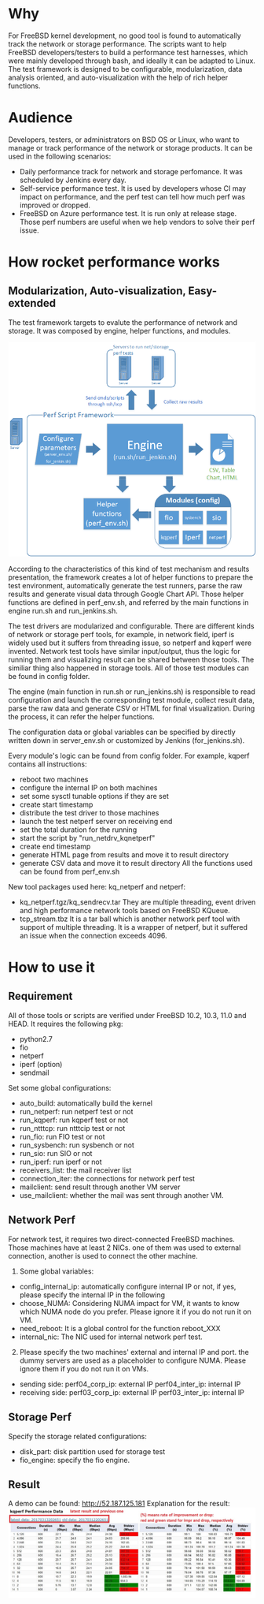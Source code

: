 # Why 
For FreeBSD kernel development, no good tool is found to automatically track the network or storage performance. The scripts want to help FreeBSD developers/testers to build a performance test harnesses, which were mainly developed through bash, and ideally it can be adapted to Linux. The test framework is designed to be configurable, modularization, data analysis oriented, and auto-visualization with the help of rich helper functions.
# Audience
Developers, testers, or administrators on BSD OS or Linux, who want to manage or track performance of the network or storage products. It can be used in the following scenarios:
* Daily performance track for network and storage perfomance. It was scheduled by Jenkins every day.
* Self-service performance test. It is used by developers whose CI may impact on performance, and the perf test can tell how much perf was improved or dropped.
* FreeBSD on Azure performance test. It is run only at release stage. Those perf numbers are useful when we help vendors to solve their perf issue.
# How rocket performance works
## Modularization, Auto-visualization, Easy-extended
The test framework targets to evalute the performance of network and storage. It was composed by engine, helper functions, and modules.

![Overview of framework](doc/framework.png)

According to the characteristics of this kind of test mechanism and results presentation, the framework creates a lot of helper functions to prepare the test environment, automatically generate the test runners, parse the raw results and generate visual data through Google Chart API. Those helper functions are defined in perf_env.sh, and referred by the main functions in engine run.sh and run_jenkins.sh.

The test drivers are modularized and configurable. There are different kinds of network or storage perf tools, for example, in network field, iperf is widely used but it suffers from threading issue, so netperf and kqperf were invented. Network test tools have similar input/output, thus the logic for running them and visualizing result can be shared between those tools. The similiar thing also happened in storage tools. All of those test modules can be found in config folder.

The engine (main function in run.sh or run_jenkins.sh) is responsible to read configuration and launch the corresponding test module, collect result data, parse the raw data and generate CSV or HTML for final visualization. During the process, it can refer the helper functions.

The configuration data or global variables can be specified by directly written down in server_env.sh or customized by Jenkins (for_jenkins.sh).

Every module's logic can be found from config folder. For example, kqperf contains all instructions:
* reboot two machines 
* configure the internal IP on both machines
* set some sysctl tunable options if they are set
* create start timestamp
* distribute the test driver to those machines
* launch the test netperf server on receiving end
* set the total duration for the running
* start the script by "run_netdrv_kqnetperf"
* create end timestamp
* generate HTML page from results and move it to result directory
* generate CSV data and move it to result directory
All the functions used can be found from perf_env.sh

New tool packages used here: kq_netperf and netperf:
* kq_netperf.tgz/kq_sendrecv.tar 
They are multiple threading, event driven and high performance network tools based on FreeBSD KQueue.
* tcp_stream.tbz
It is a tar ball which is another network perf tool with support of multiple threading. It is a wrapper of netperf, but it suffered an issue when the connection exceeds 4096.
# How to use it
## Requirement
All of those tools or scripts are verified under FreeBSD 10.2, 10.3, 11.0 and HEAD. It requires the following pkg:
* python2.7
* fio
* netperf
* iperf (option)
* sendmail

Set some global configurations:
* auto_build:       automatically build the kernel
* run_netperf:      run netperf test or not
* run_kqperf:       run kqperf test or not
* run_ntttcp:       run ntttcip test or not
* run_fio:          run FIO test or not
* run_sysbench:     run sysbench or not
* run_sio:          run SIO or not
* run_iperf:        run iperf or not
* receivers_list:   the mail receiver list
* connection_iter:  the connections for network perf test
* mailclient:       send result through another VM server
* use_mailclient:   whether the mail was sent through another VM.
## Network Perf
For network test, it requires two direct-connected FreeBSD machines. Those machines have at least 2 NICs. one of them was used to external connection, another is used to connect the other machine.
1. Some global variables:
* config_internal_ip:  automatically configure internal IP or not, if yes, please specify the internal IP in the following
* choose_NUMA:         Considering NUMA impact for VM, it wants to know which NUMA node do you prefer. Please ignore it if you do not run it on VM.
* need_reboot:         It is a global control for the function reboot_XXX
* internal_nic:        The NIC used for internal network perf test.
2. Please specify the two machines' external and internal IP and port. the dummy servers are used as a placeholder to configure NUMA. Please ignore them if you do not run it on VMs.
* sending side:
perf04_corp_ip:   external IP
perf04_inter_ip:  internal IP
* receiving side:
perf03_corp_ip:   external IP
perf03_inter_ip:  internal IP

## Storage Perf
Specify the storage related configurations:
* disk_part:      disk partition used for storage test
* fio_engine:     specify the fio engine.
## Result
A demo can be found: http://52.187.125.181
Explanation for the result:
![Result explanation](doc/perfresult.jpg)
